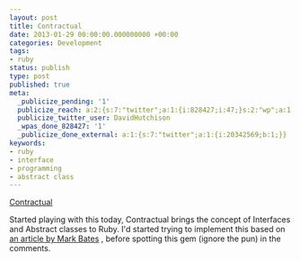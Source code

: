 ```yaml
---
layout: post
title: Contractual
date: 2013-01-29 00:00:00.000000000 +00:00
categories: Development
tags:
- ruby
status: publish
type: post
published: true
meta:
  _publicize_pending: '1'
  publicize_reach: a:2:{s:7:"twitter";a:1:{i:828427;i:47;}s:2:"wp";a:1:{i:0;i:2;}}
  publicize_twitter_user: DavidHutchison
  _wpas_done_828427: '1'
  _publicize_done_external: a:1:{s:7:"twitter";a:1:{i:20342569;b:1;}}
keywords:
- ruby
- interface
- programming
- abstract class
---
```

[Contractual](https://github.com/jweissman/contractual "Contractual")

Started playing with this today, Contractual brings the concept of Interfaces and Abstract classes to Ruby.  I'd started trying to implement this based on [an article by Mark Bates](http://metabates.com/2011/02/07/building-interfaces-and-abstract-classes-in-ruby) , before spotting this gem (ignore the pun) in the comments.
